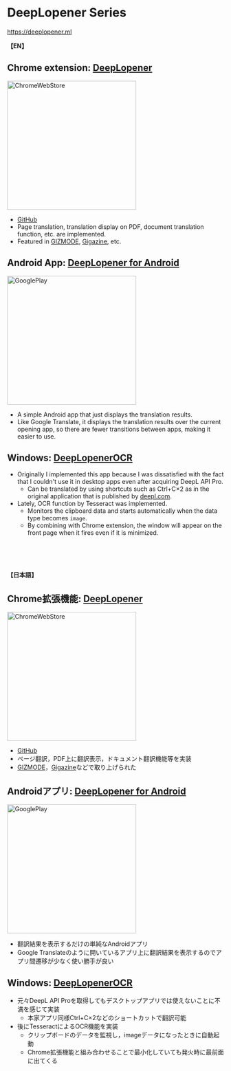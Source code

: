 # DeepLopener Series

https://deeplopener.ml

**【EN】**  

## Chrome extension: [DeepLopener](https://deeplopener.ml/DeepLopener)  
<a href="https://chrome.google.com/webstore/detail/deeplopener/almdndhiblbhbnoaakhgefcpmbaoljde" target="_blank" rel="noopener noreferrer"><img src="https://storage.googleapis.com/chrome-gcs-uploader.appspot.com/image/WlD8wC6g8khYWPJUsQceQkhXSlv1/HRs9MPufa1J1h5glNhut.png" alt="ChromeWebStore" width="300px" ></a>
- [GitHub](https://github.com/T3aHat/DeepLopener)
- Page translation, translation display on PDF, document translation function, etc. are implemented.
- Featured in [GIZMODE](https://www.gizmodo.jp/2021/02/deeplopener-pro.html), [Gigazine](https://gigazine.net/news/20211231-deepl-opener/), etc. 

## Android App: [DeepLopener for Android](https://deeplopener.ml/DeepLopener_for_Android)  
<a href="https://play.google.com/store/apps/details?id=com.teahat.deeplopener" target="_blank" rel="noopener noreferrer"><img src="https://play.google.com/intl/ja/badges/static/images/badges/en_badge_web_generic.png" alt="GooglePlay" width="300px" ></a>
- A simple Android app that just displays the translation results.
- Like Google Translate, it displays the translation results over the current opening app, so there are fewer transitions between apps, making it easier to use.

## Windows: [DeepLopenerOCR](https://github.com/T3aHat/DeepLopenerOCR)  
- Originally I implemented this app because I was dissatisfied with the fact that I couldn't use it in desktop apps even after acquiring DeepL API Pro.
    - Can be translated by using shortcuts such as Ctrl+C×2 as in the original application that is published by [deepl.com](https://deepl.com).
- Lately, OCR function by Tesseract was implemented.
    - Monitors the clipboard data and starts automatically when the data type becomes `image`.
    - By combining with Chrome extension, the window will appear on the front page when it fires even if it is minimized.

<br>
<br>
<br>

**【日本語】**  

## Chrome拡張機能: [DeepLopener](https://deeplopener.ml/DeepLopener)  
<a href="https://chrome.google.com/webstore/detail/deeplopener/almdndhiblbhbnoaakhgefcpmbaoljde" target="_blank" rel="noopener noreferrer"><img src="https://storage.googleapis.com/chrome-gcs-uploader.appspot.com/image/WlD8wC6g8khYWPJUsQceQkhXSlv1/HRs9MPufa1J1h5glNhut.png" alt="ChromeWebStore" width="300px" ></a>
- [GitHub](https://github.com/T3aHat/DeepLopener)
- ページ翻訳，PDF上に翻訳表示，ドキュメント翻訳機能等を実装
- [GIZMODE](https://www.gizmodo.jp/2021/02/deeplopener-pro.html)，[Gigazine](https://gigazine.net/news/20211231-deepl-opener/)などで取り上げられた

## Androidアプリ: [DeepLopener for Android](https://deeplopener.ml/DeepLopener_for_Android)  
<a href="https://play.google.com/store/apps/details?id=com.teahat.deeplopener" target="_blank" rel="noopener noreferrer"><img src="https://play.google.com/intl/ja/badges/static/images/badges/en_badge_web_generic.png" alt="GooglePlay" width="300px" ></a>
- 翻訳結果を表示するだけの単純なAndroidアプリ
- Google Translateのように開いているアプリ上に翻訳結果を表示するのでアプリ間遷移が少なく使い勝手が良い

## Windows: [DeepLopenerOCR](https://github.com/T3aHat/DeepLopenerOCR)  
- 元々DeepL API Proを取得してもデスクトップアプリでは使えないことに不満を感じて実装
    - 本家アプリ同様Ctrl+C×2などのショートカットで翻訳可能
- 後にTesseractによるOCR機能を実装
    - クリップボードのデータを監視し，imageデータになったときに自動起動
    - Chrome拡張機能と組み合わせることで最小化していても発火時に最前面に出てくる